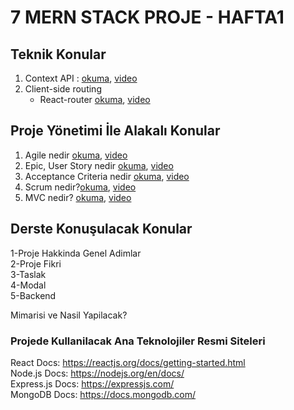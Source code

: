 # 7 MERN STACK PROJE - HAFTA1

## Teknik Konular

1. Context API : [okuma](https://ysoftaoglu.com/post/react-context-api-nedir-nasil-kullanilir/#:~:text=React%20Context'ler%20component%20a%C4%9Fac%C4%B1nda,componentlara%20prop'lar%20yard%C4%B1m%C4%B1yla%20aktar%C4%B1r%C4%B1z.), [video](https://www.youtube.com/watch?v=v_iP8yHmc8s&ab_channel=MehmetAliFIRAT)
2. Client-side routing
   - React-router [okuma](https://www.ninjakod.com/4-reactjs-routingyonlendirme-islemleri/), [video](https://www.youtube.com/watch?v=Jrlp1-Wu-Iw&ab_channel=ReactDersleri)
   
## Proje Yönetimi İle Alakalı Konular
 1.  Agile nedir [okuma](https://www.acmagile.com/agile-nedir/), [video](https://www.youtube.com/watch?v=nHv3-VtiP38&ab_channel=BilgisayarKavramlari) 
 2. Epic, User Story nedir [okuma](https://medium.com/@seyhankulahli/user-story-kullan%C4%B1c%C4%B1-hikayesi-5da67bfc97df), [video](https://www.youtube.com/watch?v=eYZ8vBXL1kk&ab_channel=RobertSmith)
 3. Acceptance Criteria nedir [okuma](https://batuhanakpunar.medium.com/b%C3%B6l%C3%BCm-6-acceptance-criteria-kabul-kriterleri-ve-definition-of-done-bitti-tan%C4%B1m%C4%B1-%EF%B8%8F-d0d77c4f3b95), [video](https://www.youtube.com/watch?v=ZxXL_sP-sqQ&ab_channel=Scrum.org)
 2.  Scrum nedir?[okuma](https://tr.wikipedia.org/wiki/Scrum), [video](https://www.youtube.com/watch?v=Lk7N1zd7Mv8&ab_channel=BilgisayarKavramlari)  
 3.  MVC nedir? [okuma](https://medium.com/@kdrcandogan/mvc-nedir-mvc-ya%C5%9Fam-d%C3%B6ng%C3%BCs%C3%BC-life-cycle-8e124f24650c), [video](https://www.youtube.com/watch?v=GM_c7zRvFUs&ab_channel=Hakan%C3%87amo%C4%9Flu)  
   
## Derste Konuşulacak Konular
   1-Proje Hakkinda Genel Adimlar      
   2-Proje Fikri   
   3-Taslak    
   4-Modal     
   5-Backend      
   
   
   Mimarisi ve Nasil Yapilacak?
   
### Projede Kullanilacak Ana Teknolojiler Resmi Siteleri

React Docs: https://reactjs.org/docs/getting-started.html         
Node.js Docs: https://nodejs.org/en/docs/       
Express.js Docs: https://expressjs.com/         
MongoDB Docs: https://docs.mongodb.com/      

